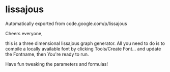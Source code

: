 # lissajous
Automatically exported from code.google.com/p/lissajous

Cheers everyone,

this is a three dimensional lissajous graph generator.
All you need to do is to compile a locally available font by clicking Tools/Create Font... and update the Fontname, then You're ready to run.

Have fun tweaking the parameters and formulas!
